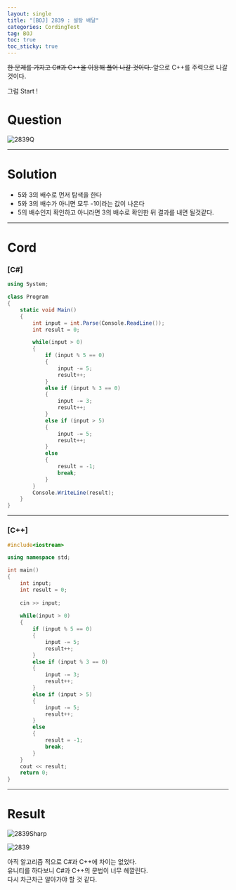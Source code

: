 ```yaml
---
layout: single
title: "[BOJ] 2839 : 설탕 배달"
categories: CordingTest
tag: BOJ
toc: true
toc_sticky: true
---
```


<del> 한 문제를 가지고 C#과 C++을 이용해 풀어 나갈 것이다. </del>
앞으로 C++를 주력으로 나갈 것이다. <br>

그럼 Start !

# Question
![2839Q](https://user-images.githubusercontent.com/97664446/169690650-54308cc0-4c42-400a-bf41-08b695a20e8c.PNG)
***

# Solution
- 5와 3의 배수로 먼저 탐색을 한다
- 5와 3의 배수가 아니면 모두 -1이라는 값이 나온다
- 5의 배수인지 확인하고 아니라면 3의 배수로 확인한 뒤 결과를 내면 될것같다. <br>
***

# Cord
###  [C#]

```c#
using System;

class Program
{
    static void Main()
    {
        int input = int.Parse(Console.ReadLine());
        int result = 0;

        while(input > 0)
        {
            if (input % 5 == 0)
            {
                input -= 5;
                result++;
            }
            else if (input % 3 == 0)
            {
                input -= 3;
                result++;
            }
            else if (input > 5)
            {
                input -= 5;
                result++;
            }
            else
            {
                result = -1;
                break;
            }
        }
        Console.WriteLine(result);
    }
}
```

***

### [C++]

```c++
#include<iostream>

using namespace std;

int main()
{
    int input;
    int result = 0;
    
    cin >> input;
    
    while(input > 0)
    {
        if (input % 5 == 0)
        {
            input -= 5;
            result++;
        }
        else if (input % 3 == 0)
        {
            input -= 3;
            result++;
        }
        else if (input > 5)
        {
            input -= 5;
            result++;
        }
        else 
        {
            result = -1;
            break;
        }
    }
    cout << result;
    return 0;
}
```
***

# Result
![2839Sharp](https://user-images.githubusercontent.com/97664446/168411751-eaa7155c-ba8d-4566-8ce5-811192798622.PNG)

![2839](https://user-images.githubusercontent.com/97664446/168411750-e98f2ba8-9dc0-493f-9fc0-a35cf2edc3c9.PNG)

아직 알고리즘 적으로 C#과 C++에 차이는 없었다. <br>
유니티를 하다보니 C#과 C++의 문법이 너무 헤깔린다. <br>
다시 차근차근 알아가야 할 것 같다. <br>
